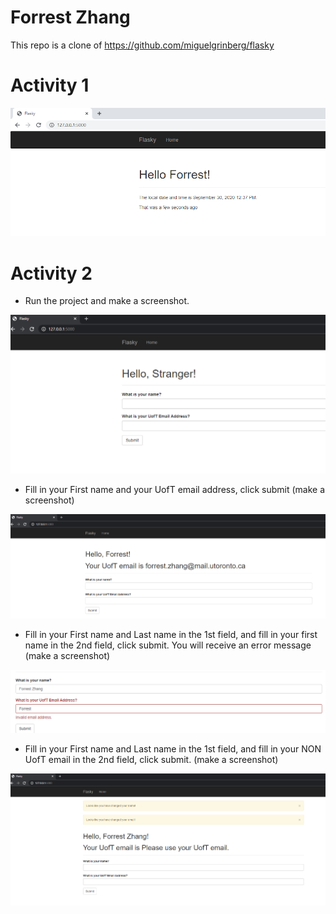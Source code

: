 # Forrest Zhang
This repo is a clone of https://github.com/miguelgrinberg/flasky

# Activity 1
![task1](/screenshots/Task1.png)

# Activity 2
- Run the project and make a screenshot.

![task21](/screenshots/Task21.png)

- Fill in your First name and your UofT email address, click submit (make a screenshot)

![task22](/screenshots/Task22.png)
- Fill in your First name and Last name in the 1st field, and fill in your first name in the 2nd
field, click submit. You will receive an error message (make a screenshot)

![task23](/screenshots/Task23.png)

- Fill in your First name and Last name in the 1st field, and fill in your NON UofT email in
the 2nd field, click submit. (make a screenshot)

![task24](/screenshots/Task24.png)


